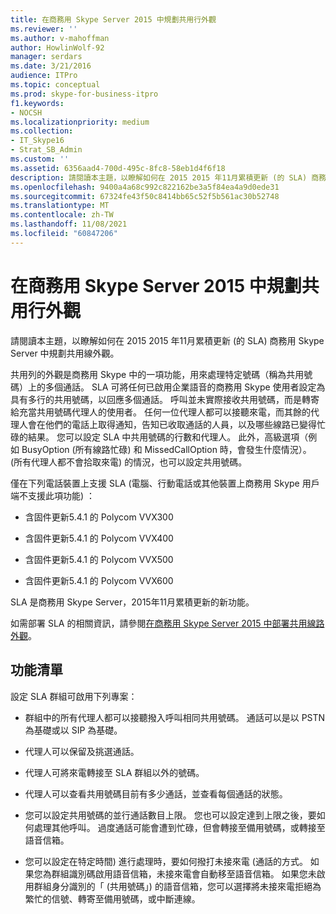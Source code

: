```yaml
---
title: 在商務用 Skype Server 2015 中規劃共用行外觀
ms.reviewer: ''
ms.author: v-mahoffman
author: HowlinWolf-92
manager: serdars
ms.date: 3/21/2016
audience: ITPro
ms.topic: conceptual
ms.prod: skype-for-business-itpro
f1.keywords:
- NOCSH
ms.localizationpriority: medium
ms.collection:
- IT_Skype16
- Strat_SB_Admin
ms.custom: ''
ms.assetid: 6356aad4-700d-495c-8fc8-58eb1d4f6f18
description: 請閱讀本主題，以瞭解如何在 2015 2015 年11月累積更新 (的 SLA) 商務用 Skype Server 中規劃共用線外觀。
ms.openlocfilehash: 9400a4a68c992c822162be3a5f84ea4a9d0ede31
ms.sourcegitcommit: 67324fe43f50c8414bb65c52f5b561ac30b52748
ms.translationtype: MT
ms.contentlocale: zh-TW
ms.lasthandoff: 11/08/2021
ms.locfileid: "60847206"
---
```

# <a name="plan-for-shared-line-appearance-in-skype-for-business-server-2015"></a>在商務用 Skype Server 2015 中規劃共用行外觀
 
請閱讀本主題，以瞭解如何在 2015 2015 年11月累積更新 (的 SLA) 商務用 Skype Server 中規劃共用線外觀。 
  
共用列的外觀是商務用 Skype 中的一項功能，用來處理特定號碼（稱為共用號碼）上的多個通話。 SLA 可將任何已啟用企業語音的商務用 Skype 使用者設定為具有多行的共用號碼，以回應多個通話。 呼叫並未實際接收共用號碼，而是轉寄給充當共用號碼代理人的使用者。 任何一位代理人都可以接聽來電，而其餘的代理人會在他們的電話上取得通知，告知已收取通話的人員，以及哪些線路已變得忙碌的結果。 您可以設定 SLA 中共用號碼的行數和代理人。 此外，高級選項（例如 BusyOption (所有線路忙碌) 和 MissedCallOption 時，會發生什麼情況）。 (所有代理人都不會拾取來電) 的情況，也可以設定共用號碼。
  
僅在下列電話裝置上支援 SLA (電腦、行動電話或其他裝置上商務用 Skype 用戶端不支援此項功能) ： 
  
- 含固件更新5.4.1 的 Polycom VVX300
    
- 含固件更新5.4.1 的 Polycom VVX400
    
- 含固件更新5.4.1 的 Polycom VVX500
    
- 含固件更新5.4.1 的 Polycom VVX600
    
SLA 是商務用 Skype Server，2015年11月累積更新的新功能。 
  
如需部署 SLA 的相關資訊，請參閱[在商務用 Skype Server 2015 中部署共用線路外觀](../../deploy/deploy-enterprise-voice/deploy-shared-line-appearance.md)。
  
## <a name="feature-list"></a>功能清單

設定 SLA 群組可啟用下列專案：
  
- 群組中的所有代理人都可以接聽撥入呼叫相同共用號碼。 通話可以是以 PSTN 為基礎或以 SIP 為基礎。
    
- 代理人可以保留及挑選通話。
    
- 代理人可將來電轉接至 SLA 群組以外的號碼。
    
- 代理人可以查看共用號碼目前有多少通話，並查看每個通話的狀態。
    
- 您可以設定共用號碼的並行通話數目上限。 您也可以設定達到上限之後，要如何處理其他呼叫。 過度通話可能會遭到忙碌，但會轉接至備用號碼，或轉接至語音信箱。
    
- 您可以設定在特定時間) 進行處理時，要如何撥打未接來電 (通話的方式。 如果您為群組識別碼啟用語音信箱，未接來電會自動移至語音信箱。 如果您未啟用群組身分識別的「 (共用號碼」) 的語音信箱，您可以選擇將未接來電拒絕為繁忙的信號、轉寄至備用號碼，或中斷連線。
    

